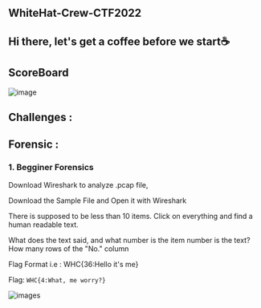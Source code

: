 ## WhiteHat-Crew-CTF2022

## Hi there, let's get a coffee before we start:coffee:

## ScoreBoard
![image](https://i.ibb.co/7KxCPDy/lala.jpg)

## Challenges :

## Forensic :
### 1. Begginer Forensics
Download Wireshark to analyze .pcap file,

Download the Sample File and Open it with Wireshark

There is supposed to be less than 10 items. Click on everything and find a human readable text.

What does the text said, and what number is the item number is the text? How many rows of the "No." column

Flag Format i.e : WHC{36:Hello it's me}

Flag: ```WHC{4:What, me worry?}```

![images](https://i.ibb.co/y4yMprr/forensic-biginer.jpg)
